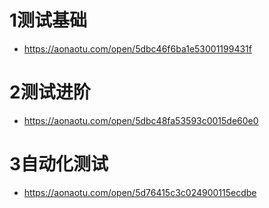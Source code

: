 # 1测试基础
- https://aonaotu.com/open/5dbc46f6ba1e53001199431f


# 2测试进阶
- https://aonaotu.com/open/5dbc48fa53593c0015de60e0

# 3自动化测试
- https://aonaotu.com/open/5d76415c3c024900115ecdbe

